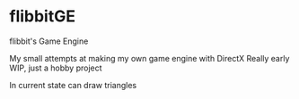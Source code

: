 # flibbitGE
 flibbit's Game Engine

My small attempts at making my own game engine with DirectX
Really early WIP, just a hobby project

In current state can draw triangles